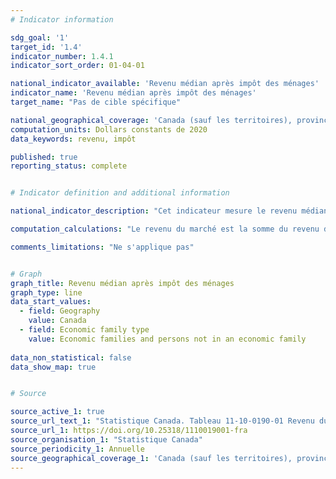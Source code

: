 ```yaml
---
# Indicator information

sdg_goal: '1'
target_id: '1.4'
indicator_number: 1.4.1
indicator_sort_order: 01-04-01

national_indicator_available: 'Revenu médian après impôt des ménages'
indicator_name: 'Revenu médian après impôt des ménages'
target_name: "Pas de cible spécifique"

national_geographical_coverage: 'Canada (sauf les territoires), provinces et villes choisies'
computation_units: Dollars constants de 2020
data_keywords: revenu, impôt

published: true
reporting_status: complete


# Indicator definition and additional information

national_indicator_description: "Cet indicateur mesure le revenu médian après impôt des ménages. Le concept de revenu englobe les revenus que touche un résident du Canada ou qui sont pertinents aux fins de l'impôt sur le revenu au Canada."

computation_calculations: "Le revenu du marché est la somme du revenu d'emploi (travail salarié ou montant net de travail autonome), du revenu de placements, du revenu de retraite (régime privé de pension) et des éléments compris dans autre revenu. Il correspond au revenu total moins les transferts gouvernementaux. Le revenu total est le revenu de toute provenance (y compris les transferts gouvernementaux) avant déduction des impôts fédéral et provincial. Le revenu total est aussi appelé revenu avant impôt (mais après transferts). Le revenu après impôt est le revenu total moins l'impôt sur le revenu."

comments_limitations: "Ne s'applique pas"


# Graph
graph_title: Revenu médian après impôt des ménages
graph_type: line
data_start_values:
  - field: Geography
    value: Canada
  - field: Economic family type
    value: Economic families and persons not in an economic family
    
data_non_statistical: false
data_show_map: true


# Source

source_active_1: true
source_url_text_1: "Statistique Canada. Tableau 11-10-0190-01 Revenu du marché, transferts gouvernementaux, revenu total, impôt sur le revenu et revenu après impôt selon le type de famille économique"
source_url_1: https://doi.org/10.25318/1110019001-fra
source_organisation_1: "Statistique Canada"
source_periodicity_1: Annuelle
source_geographical_coverage_1: 'Canada (sauf les territoires), provinces et villes choisies'
---
```


